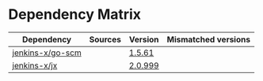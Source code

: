 # Dependency Matrix

Dependency | Sources | Version | Mismatched versions
---------- | ------- | ------- | -------------------
[jenkins-x/go-scm](https://github.com/jenkins-x/go-scm) |  | [1.5.61]() | 
[jenkins-x/jx](https://github.com/jenkins-x/jx) |  | [2.0.999](https://github.com/jenkins-x/jx/releases/tag/v2.0.999) | 
